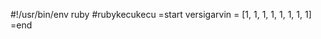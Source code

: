 #!/usr/bin/env ruby
#rubykecukecu
=start
versigarvin = [1,
			1,
			1,
			1,
			1,
			1,
			1,
			1]
=end
